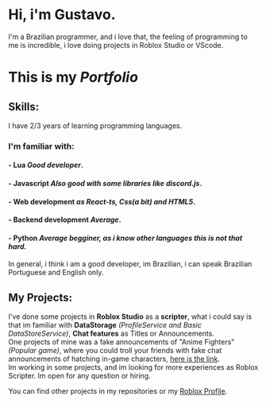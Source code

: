 # Hi, i'm Gustavo.
I'm a Brazilian programmer, and i love that, the feeling of programming to me is incredible, i love doing projects in Roblox Studio or VScode.
# This is my *Portfolio*

## Skills:
I have 2/3 years of learning programming languages.

### I'm familiar with:
#### - **Lua** *Good developer*.
#### - **Javascript** *Also good with some libraries like **discord.js***.
#### - **Web development** *as React-ts, Css(a bit) and HTML5*.
#### - **Backend development** *Average*.
#### - **Python** *Average begginer, as i know other languages this is not that hard.*

In general, i think i am a good developer, im Brazilian, i can speak Brazilian Portuguese and English only.
## My Projects:
I've done some projects in **Roblox Studio** as a **scripter**, what i could say is that im familiar with **DataStorage** *(ProfileService and Basic DataStoreService)*, **Chat features** as Titles or Announcements.\
One projects of mine was a fake announcements of "Anime Fighters" *(Popular game)*, where you could troll your friends with fake chat announcements of hatching in-game characters, [here is the link](https://www.roblox.com/games/7990834012/Anime-Fighters-Fake-Hatching).\
Im working in some projects, and im looking for more experiences as Roblox Scripter. Im open for any question or hiring.

You can find other projects in my repositories or my [Roblox Profile](https://www.roblox.com/users/868853621/profile).
